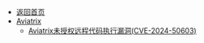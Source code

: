 - [返回首页](/)
- [Aviatrix](Aviatrix/)
  - [Aviatrix未授权远程代码执行漏洞(CVE-2024-50603)](Aviatrix/Aviatrix未授权远程代码执行漏洞(CVE-2024-50603).md)

